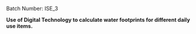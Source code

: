 Batch Number: ISE_3​

**Use of Digital Technology to calculate water footprints for different daily use items.​**​
